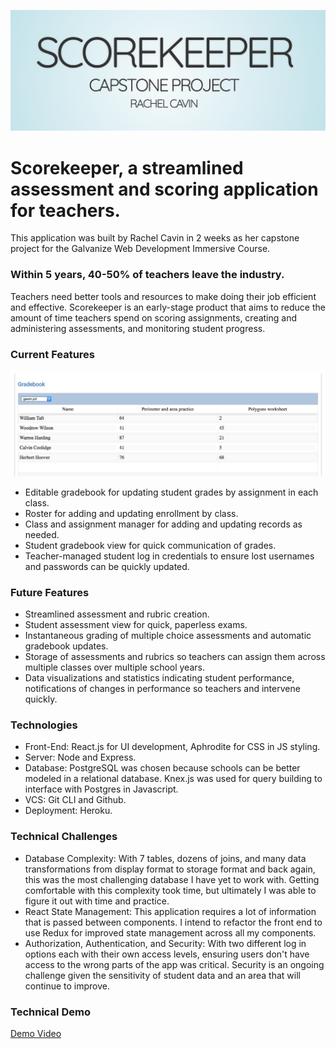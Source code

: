 ![Title](/readme_assets/firstslide.png)

# Scorekeeper, a streamlined assessment and scoring application for teachers.

This application was built by Rachel Cavin in 2 weeks as her capstone project for the Galvanize Web Development Immersive Course.

### Within 5 years, 40-50% of teachers leave the industry.

Teachers need better tools and resources to make doing their job efficient and effective. Scorekeeper is an early-stage product that aims to reduce the amount of time teachers spend on scoring assignments, creating and administering assessments, and monitoring student progress.

### Current Features
![Gradebook](/readme_assets/gradebook.png)

* Editable gradebook for updating student grades by assignment in each class.
* Roster for adding and updating enrollment by class.
* Class and assignment manager for adding and updating records as needed.
* Student gradebook view for quick communication of grades.
* Teacher-managed student log in credentials to ensure lost usernames and passwords can be quickly updated.

### Future Features

* Streamlined assessment and rubric creation.
* Student assessment view for quick, paperless exams.
* Instantaneous grading of multiple choice assessments and automatic gradebook updates.
* Storage of assessments and rubrics so teachers can assign them across multiple classes over multiple school years.
* Data visualizations and statistics indicating student performance, notifications of changes in performance so teachers and intervene quickly.


### Technologies

* Front-End: React.js for UI development, Aphrodite for CSS in JS styling.
* Server: Node and Express.
* Database: PostgreSQL was chosen because schools can be better modeled in a relational database. Knex.js was used for query building to interface with Postgres in Javascript.
* VCS: Git CLI and Github.
* Deployment: Heroku.

### Technical Challenges

* Database Complexity: With 7 tables, dozens of joins, and many data transformations from display format to storage format and back again, this was the most challenging database I have yet to work with. Getting comfortable with this complexity took time, but ultimately I was able to figure it out with time and practice.
* React State Management: This application requires a lot of information that is passed between components. I intend to refactor the front end to use Redux for improved state management across all my components.
* Authorization, Authentication, and Security: With two different log in options each with their own access levels, ensuring users don't have access to the wrong parts of the app was critical. Security is an ongoing challenge given the sensitivity of student data and an area that will continue to improve.

### Technical Demo

[Demo Video](https://www.youtube.com/watch?v=wfKgLxQ-SqE)
